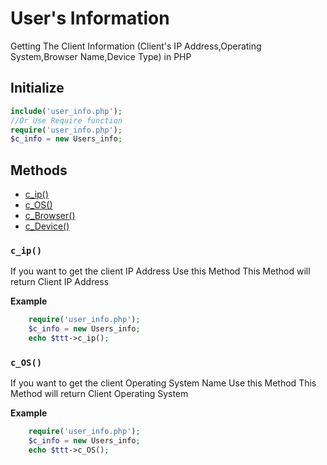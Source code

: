 # User's Information
Getting The Client Information (Client's IP Address,Operating System,Browser Name,Device Type) in PHP 

## Initialize
```php
include('user_info.php');
//Or Use Require function
require('user_info.php');
$c_info = new Users_info;
```
## Methods

* [c_ip()](#c_ip)
* [c_OS()](#c_OS)
* [c_Browser()](#c_Browser)
* [c_Device()](#c_Device)

### `c_ip()`
If you want to get the client IP Address Use this Method This Method will return Client IP Address

**Example**
```php
	require('user_info.php');
	$c_info = new Users_info;
	echo $ttt->c_ip();
```


### `c_OS()`
If you want to get the client Operating System Name Use this Method This Method will return Client Operating System

**Example**
```php
	require('user_info.php');
	$c_info = new Users_info;
	echo $ttt->c_OS();
```
